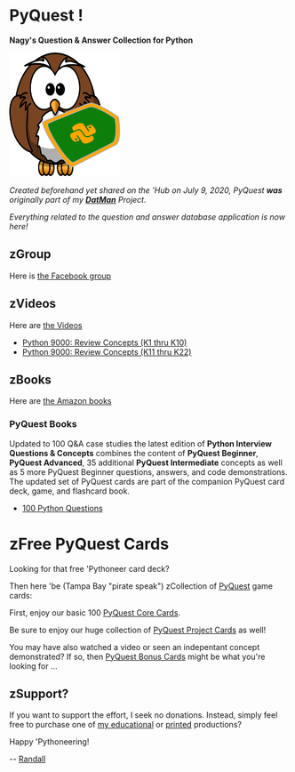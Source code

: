 # PyQuest !
**Nagy's Question &amp; Answer Collection for Python**

![Pyquest Logo](PyQuest_Logo.png)

*Created beforehand yet shared on the 'Hub on July 9, 2020, PyQuest **was** originally part of my **[DatMan](https://github.com/Python3-Training/DatMan/blob/master/LICENSE)** Project.*

*Everything related to the question and answer database application is now here!*

## zGroup
Here is [the Facebook group](https://www.facebook.com/PythonVideo/)

## zVideos
Here are [the Videos](https://soft9000.com)
- [Python 9000: Review Concepts (K1 thru K10)](https://www.udemy.com/course/python-interview-questions/?referralCode=6B199764132B575C503C)
- [Python 9000: Review Concepts (K11 thru K22)](https://www.udemy.com/course/nagys-python-review-k11-k22/?referralCode=2280C848244C9714E1E2)

## zBooks
Here are [the Amazon books](https://www.amazon.com/Randall-Nagy/e/B08ZJLH1VN/ref=aufs_dp_fta_dsk)

### PyQuest Books
Updated to 100 Q&A case studies the latest edition of **Python Interview Questions & Concepts** combines the content of **PyQuest Beginner**, **PyQuest Advanced**, 35 additional **PyQuest Intermediate** concepts as well as 5 more PyQuest Beginner questions, answers, and code demonstrations. The updated set of PyQuest cards are part of the companion PyQuest card deck, game, and flashcard book.

- [100 Python Questions](https://www.amazon.com/dp/B0BH97W78F)

# zFree PyQuest Cards
Looking for that free 'Pythoneer card deck?

Then here 'be (Tampa Bay "pirate speak") zCollection of [PyQuest](https://www.facebook.com/PythonVideo) game cards:

First, enjoy our basic 100 [PyQuest Core Cards](https://github.com/Python3-Training/PyQuest/tree/main/CardGame/QuestCore).

Be sure to enjoy our huge collection of [PyQuest Project Cards](https://github.com/Python3-Training/PyQuest/tree/main/CardGame/QuestProjects) as well!

You may have also watched a video or seen an indepentant concept demonstrated? If so, then [PyQuest Bonus Cards](https://github.com/Python3-Training/PyQuest/tree/main/CardGame/QuestBonus) might be what you're looking for ...

## zSupport?
If you want to support the effort, I seek no donations. Instead, simply feel free to purchase one of [my educational](https://www.udemy.com/user/randallnagy2/) or [printed](https://www.amazon.com/Randall-Nagy/e/B08ZJLH1VN?ref=sr_ntt_srch_lnk_1&qid=1660050704&sr=8-1) productions?

Happy 'Pythoneering!

-- [Randall](http://soft9000.com)

